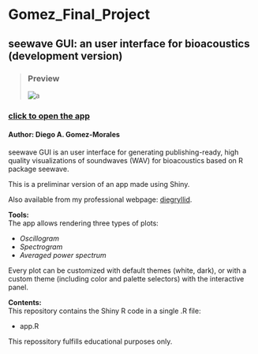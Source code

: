 # Gomez_Final_Project

## seewave GUI: an user interface for bioacoustics (development version)
>### Preview
>![a](https://drive.google.com/uc?export=view&id=1Hw-LmiUW5TKh8FSTv9sXw1Lv0zL6v0mm)


### [click to open the app](https://diegryllid.shinyapps.io/seewaveGUI/)

#### Author: Diego A. Gomez-Morales

seewave GUI is an user interface for generating publishing-ready, high quality visualizations of soundwaves (WAV) for bioacoustics based on R package seewave.

This is a preliminar version of an app made using Shiny.

Also available from my professional webpage: [diegryllid](https://diegryllid.github.io/).

**Tools:**  
The app allows rendering three types of plots:
  * _Oscillogram_
  * _Spectrogram_
  * _Averaged power spectrum_

Every plot can be customized with default themes (white, dark), or with a custom theme (including color and palette selectors) with the interactive panel.

**Contents:**  
This repository contains the Shiny R code in a single .R file:
* app.R

This repossitory fulfills educational purposes only.
